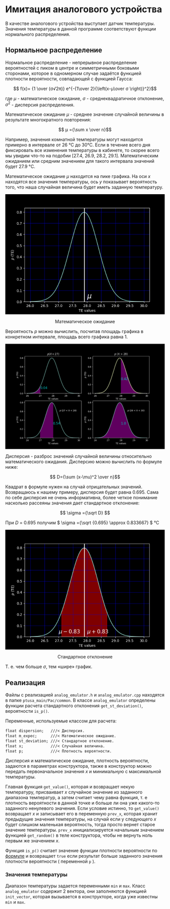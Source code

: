 # Имитация аналогового устройства #
В качестве аналогового устройства выступает датчик температуры. Значения температуры в данной программе соответствуют функции нормального распределения.

## Нормальное распределение ##
Нормальное распределение - непрерывное распределение вероятностей с пиком в центре и симметричными боковыми сторонами, которое в одномерном случае задаётся функцией плотности вероятности, совпадающей с функцией Гаусса:

$$ f(x)= {1 \over (σ√2π)} e^{-{1\over 2}{\left(x-μ\over σ \right)}^2}$$

где ${μ}$ - математическое ожидание, $σ$ - среднеквадратичное отклонение, $σ^2$ - дисперсия распределения.

Математическое ожидание ${μ}$ - среднее значение случайной величины в результате многократного повторения:

$$ μ ={\sum x \over n}$$

Например, значения комнатной температуры могут находится примерно в интервале от 26 °C до 30°C. Если в течение всего дня фиксировать все изменения температуры в кабинете, то скорее всего мы увидим что-то на подобии [27.4, 26.9, 28.2, 29.1]. Математическим ожиданием или средним значением для такого интервала значений будет 27.9 °C.

Математическое ожидание ${μ}$ находится на пике графика. На оси $x$ находятся все значения температуры, ось $y$ показывает вероятность того, что наша случайная величина будет иметь заданную температуру.

<p align="center">
<img align="center" src="../../readme_images/m_expec.png"> </p>
<p align="center"> Математическое ожидание </p>

Вероятность $p$ можно вычислить, посчитав площадь графика в конкретном интервале, площадь всего графика равна 1.

<p align="center">
<img align="center" src="../../readme_images/square.png"> </p>

Дисперсия - разброс значений случайной величины относительно математического ожидания. Дисперсию можно вычислить по формуле ниже:

$$ D={\sum (x-\mu)^2 \over n}$$

Квадрат в формуле нужен на случай отрицательных значений. Возвращаюсь к нашему примеру, дисперсия будет равна 0.695. Сама по себе дисперсия не очень информативна, более четкое понимание насколько рассеяны значения дает стандартное отклонение:

$$ \sigma ={\sqrt D} $$

При $D$ = 0.695 получим $ \sigma ={\sqrt {0.695} \approx 0.833667} $ °C


<p align="center">
<img align="center" src="../../readme_images/st_dev.png"> </p>
<p align="center"> Стандартное отклонение </p>

Т. е. чем больше $\sigma$, тем «шире» график.

## Реализация ##
Файлы с реализацией ```analog_emulator.h```  и ```analog_emulator.cpp``` находятся в папке ```ptusa_main/Pac/common```. В классе ```analog_emulator``` определены функции расчета стандартного отклонения ```get_st_deviation()```, вероятности ```is_p()```.

Переменные, используемые классом для расчета:
```с++
float dispersion;   ///< Дисперсия.
float m_expec;      ///< Математическое ожидание.
float st_deviation; ///< Стандартное отклонение.
float x;            ///< Случайная величина.
float p;            ///< Плотность вероятности.
```
Дисперсия и математическое ожидание, плотность вероятности, задаются в параметрах конструктора, также в конструктор можно передать первоначальное значения $x$ и минимальную с максимальной температуры.

Главная функция ```get_value()```, которая и возвращает некую температуру, присваивает $x$ случайное значение из заданного диапазона температур, а затем считает чему равна функция, т. е плотность вероятности в данной точке и больше ли она уже какого-то заданного ненулевого значения. Если условие истинно, то ```get_value()``` возвращает $x$ и записывает его в переменную ```prev_x```, которая хранит предыдущие значения температуры, на случай если у следующего $x$ будет слишком маленькая вероятность, тогда просто вернет старое значение температуры. ```prev_x``` инициализируется начальным значением функцией ```get_random()``` в теле конструктора, чтобы не вернуть ноль первым же значением $x$.

Функция ```is_p()``` считает значение функции плотности вероятности по [формуле](#markdown-header-нормальное-распределение) и возвращает ```true``` если результат больше заданного значения плотности вероятности ( переменной ```p``` ).

### Значения температуры ###
Диапазон температуры задается переменными ```min``` и ```max```. Класс ```analog_emulator``` содержит 2 вектора, они заполняются функцией ```init_vector```, которая вызывается в конструкторе, когда уже известны ```min``` и ```max```.

